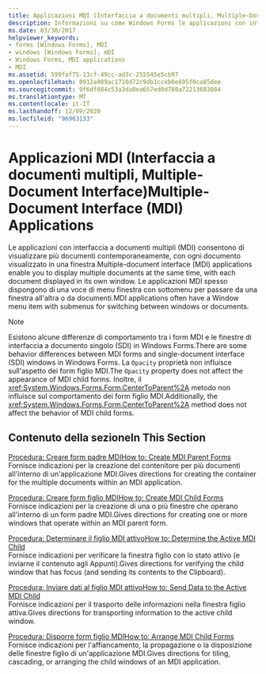 ```yaml
---
title: Applicazioni MDI (Interfaccia a documenti multipli, Multiple-Document Interface)
description: Informazioni su come Windows Forms le applicazioni con interfaccia a documenti multipli (MDI) consentono di visualizzare più documenti contemporaneamente, con ogni documento visualizzato in una finestra.
ms.date: 03/30/2017
helpviewer_keywords:
- forms [Windows Forms], MDI
- windows [Windows Forms], mDI
- Windows Forms, MDI applications
- MDI
ms.assetid: 599faf75-13cf-49cc-ad3c-255545e5cb97
ms.openlocfilehash: 0912a989ac1710d72c9db1cceb0e695f0ca85dee
ms.sourcegitcommit: 9f6df084c53a3da0ea657ed0d708a72213683084
ms.translationtype: MT
ms.contentlocale: it-IT
ms.lasthandoff: 12/09/2020
ms.locfileid: "96963133"
---
```

# <a name="multiple-document-interface-mdi-applications"></a><span data-ttu-id="3cc6f-103">Applicazioni MDI (Interfaccia a documenti multipli, Multiple-Document Interface)</span><span class="sxs-lookup"><span data-stu-id="3cc6f-103">Multiple-Document Interface (MDI) Applications</span></span>
<span data-ttu-id="3cc6f-104">Le applicazioni con interfaccia a documenti multipli (MDI) consentono di visualizzare più documenti contemporaneamente, con ogni documento visualizzato in una finestra.</span><span class="sxs-lookup"><span data-stu-id="3cc6f-104">Multiple-document interface (MDI) applications enable you to display multiple documents at the same time, with each document displayed in its own window.</span></span> <span data-ttu-id="3cc6f-105">Le applicazioni MDI spesso dispongono di una voce di menu finestra con sottomenu per passare da una finestra all'altra o da documenti.</span><span class="sxs-lookup"><span data-stu-id="3cc6f-105">MDI applications often have a Window menu item with submenus for switching between windows or documents.</span></span>  
  
> [!NOTE]
> <span data-ttu-id="3cc6f-106">Esistono alcune differenze di comportamento tra i form MDI e le finestre di interfaccia a documento singolo (SDI) in Windows Forms.</span><span class="sxs-lookup"><span data-stu-id="3cc6f-106">There are some behavior differences between MDI forms and single-document interface (SDI) windows in Windows Forms.</span></span> <span data-ttu-id="3cc6f-107">La `Opacity` proprietà non influisce sull'aspetto dei form figlio MDI.</span><span class="sxs-lookup"><span data-stu-id="3cc6f-107">The `Opacity` property does not affect the appearance of MDI child forms.</span></span> <span data-ttu-id="3cc6f-108">Inoltre, il <xref:System.Windows.Forms.Form.CenterToParent%2A> metodo non influisce sul comportamento dei form figlio MDI.</span><span class="sxs-lookup"><span data-stu-id="3cc6f-108">Additionally, the <xref:System.Windows.Forms.Form.CenterToParent%2A> method does not affect the behavior of MDI child forms.</span></span>  
  
## <a name="in-this-section"></a><span data-ttu-id="3cc6f-109">Contenuto della sezione</span><span class="sxs-lookup"><span data-stu-id="3cc6f-109">In This Section</span></span>  
 [<span data-ttu-id="3cc6f-110">Procedura: Creare form padre MDI</span><span class="sxs-lookup"><span data-stu-id="3cc6f-110">How to: Create MDI Parent Forms</span></span>](how-to-create-mdi-parent-forms.md)  
 <span data-ttu-id="3cc6f-111">Fornisce indicazioni per la creazione del contenitore per più documenti all'interno di un'applicazione MDI.</span><span class="sxs-lookup"><span data-stu-id="3cc6f-111">Gives directions for creating the container for the multiple documents within an MDI application.</span></span>  
  
 [<span data-ttu-id="3cc6f-112">Procedura: Creare form figlio MDI</span><span class="sxs-lookup"><span data-stu-id="3cc6f-112">How to: Create MDI Child Forms</span></span>](how-to-create-mdi-child-forms.md)  
 <span data-ttu-id="3cc6f-113">Fornisce indicazioni per la creazione di una o più finestre che operano all'interno di un form padre MDI.</span><span class="sxs-lookup"><span data-stu-id="3cc6f-113">Gives directions for creating one or more windows that operate within an MDI parent form.</span></span>  
  
 [<span data-ttu-id="3cc6f-114">Procedura: Determinare il figlio MDI attivo</span><span class="sxs-lookup"><span data-stu-id="3cc6f-114">How to: Determine the Active MDI Child</span></span>](how-to-determine-the-active-mdi-child.md)  
 <span data-ttu-id="3cc6f-115">Fornisce indicazioni per verificare la finestra figlio con lo stato attivo (e inviarne il contenuto agli Appunti).</span><span class="sxs-lookup"><span data-stu-id="3cc6f-115">Gives directions for verifying the child window that has focus (and sending its contents to the Clipboard).</span></span>  
  
 [<span data-ttu-id="3cc6f-116">Procedura: Inviare dati al figlio MDI attivo</span><span class="sxs-lookup"><span data-stu-id="3cc6f-116">How to: Send Data to the Active MDI Child</span></span>](how-to-send-data-to-the-active-mdi-child.md)  
 <span data-ttu-id="3cc6f-117">Fornisce indicazioni per il trasporto delle informazioni nella finestra figlio attiva.</span><span class="sxs-lookup"><span data-stu-id="3cc6f-117">Gives directions for transporting information to the active child window.</span></span>  
  
 [<span data-ttu-id="3cc6f-118">Procedura: Disporre form figlio MDI</span><span class="sxs-lookup"><span data-stu-id="3cc6f-118">How to: Arrange MDI Child Forms</span></span>](how-to-arrange-mdi-child-forms.md)  
 <span data-ttu-id="3cc6f-119">Fornisce indicazioni per l'affiancamento, la propagazione o la disposizione delle finestre figlio di un'applicazione MDI.</span><span class="sxs-lookup"><span data-stu-id="3cc6f-119">Gives directions for tiling, cascading, or arranging the child windows of an MDI application.</span></span>
